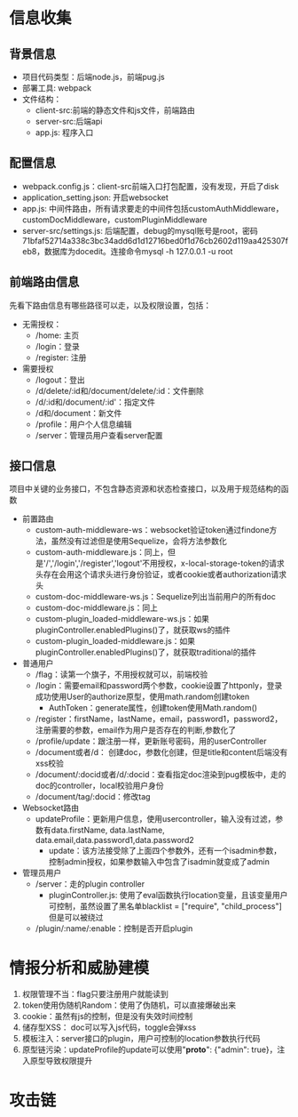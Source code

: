 # 信息收集
## 背景信息
- 项目代码类型：后端node.js，前端pug.js
- 部署工具: webpack
- 文件结构：
  - client-src:前端的静态文件和js文件，前端路由
  - server-src:后端api
  - app.js: 程序入口
## 配置信息
- webpack.config.js：client-src前端入口打包配置，没有发现，开启了disk
- application_setting.json: 开启websocket
- app.js: 中间件路由，所有请求要走的中间件包括customAuthMiddleware，customDocMiddleware，customPluginMiddleware
- server-src/settings.js: 后端配置，debug的mysql账号是root，密码71bfaf52714a338c3bc34add6d1d12716bed0f1d76cb2602d119aa425307feb8，数据库为docedit。连接命令mysql -h 127.0.0.1 -u root
## 前端路由信息
先看下路由信息有哪些路径可以走，以及权限设置，包括：
- 无需授权：
  - /home: 主页
  - /login：登录
  - /register: 注册
- 需要授权
  - /logout：登出
  - /d/delete/:id和/document/delete/:id：文件删除
  - /d/:id和/document/:id'：指定文件
  - /d和/document：新文件
  - /profile：用户个人信息编辑
  - /server：管理员用户查看server配置

## 接口信息
项目中关键的业务接口，不包含静态资源和状态检查接口，以及用于规范结构的函数
- 前置路由
  - custom-auth-middleware-ws：websocket验证token通过findone方法，虽然没有过滤但是使用Sequelize，会将方法参数化
  - custom-auth-middleware.js：同上，但是'/','/login','/register','logout'不用授权，x-local-storage-token的请求头存在会用这个请求头进行身份验证，或者cookie或者authorization请求头
  - custom-doc-middleware-ws.js：Sequelize列出当前用户的所有doc
  - custom-doc-middleware.js：同上
  - custom-plugin_loaded-middleware-ws.js：如果pluginController.enabledPlugins()了，就获取ws的插件
  - custom-plugin_loaded-middleware.js：如果pluginController.enabledPlugins()了，就获取traditional的插件
- 普通用户
  - /flag：读第一个旗子，不用授权就可以，前端校验
  - /login：需要email和password两个参数，cookie设置了httponly，登录成功使用User的authorize原型，使用math.random创建token
    - AuthToken：generate属性，创建token使用Math.random() 
  - /register：firstName，lastName，email，password1，password2，注册需要的参数，email作为用户是否存在的判断,参数化了
  - /profile/update：跟注册一样，更新账号密码，用的userController
  - /document或者/d： 创建doc，参数化创建，但是title和content后端没有xss校验
  - /document/:docid或者/d/:docid：查看指定doc渲染到pug模板中，走的doc的controller，local校验用户身份
  - /document/tag/:docid：修改tag
- Websocket路由
  - updateProfile：更新用户信息，使用usercontroller，输入没有过滤，参数有data.firstName, data.lastName, data.email,data.password1,data.password2
    - update：该方法接受除了上面四个参数外，还有一个isadmin参数，控制admin授权，如果参数输入中包含了isadmin就变成了admin
- 管理员用户
  - /server：走的plugin controller
    - pluginController.js: 使用了eval函数执行location变量，且该变量用户可控制，虽然设置了黑名单blacklist = ["require", "child_process"]但是可以被绕过
  - /plugin/:name/:enable：控制是否开启plugin
# 情报分析和威胁建模
1. 权限管理不当：flag只要注册用户就能读到
2. token使用伪随机Random：使用了伪随机，可以直接爆破出来
3. cookie：虽然有js的控制，但是没有失效时间控制
4. 储存型XSS： doc可以写入js代码，toggle会弹xss
5. 模板注入：server接口的plugin，用户可控制的location参数执行代码
6. 原型链污染：updateProfile的update可以使用"__proto__": {"admin": true}，注入原型导致权限提升
# 攻击链